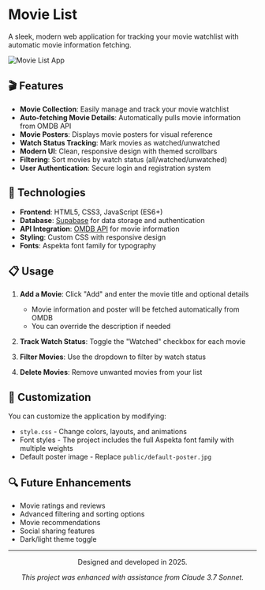 # Movie List

A sleek, modern web application for tracking your movie watchlist with automatic movie information fetching.

![Movie List App](public/default-poster.jpg)

## 🎬 Features

- **Movie Collection**: Easily manage and track your movie watchlist
- **Auto-fetching Movie Details**: Automatically pulls movie information from OMDB API
- **Movie Posters**: Displays movie posters for visual reference
- **Watch Status Tracking**: Mark movies as watched/unwatched
- **Modern UI**: Clean, responsive design with themed scrollbars
- **Filtering**: Sort movies by watch status (all/watched/unwatched)
- **User Authentication**: Secure login and registration system

## 🚀 Technologies

- **Frontend**: HTML5, CSS3, JavaScript (ES6+)
- **Database**: [Supabase](https://supabase.com) for data storage and authentication
- **API Integration**: [OMDB API](https://www.omdbapi.com) for movie information
- **Styling**: Custom CSS with responsive design
- **Fonts**: Aspekta font family for typography

## 📋 Usage

1. **Add a Movie**: Click "Add" and enter the movie title and optional details

   - Movie information and poster will be fetched automatically from OMDB
   - You can override the description if needed

2. **Track Watch Status**: Toggle the "Watched" checkbox for each movie

3. **Filter Movies**: Use the dropdown to filter by watch status

4. **Delete Movies**: Remove unwanted movies from your list

## 🎨 Customization

You can customize the application by modifying:

- `style.css` - Change colors, layouts, and animations
- Font styles - The project includes the full Aspekta font family with multiple weights
- Default poster image - Replace `public/default-poster.jpg`

## 🔍 Future Enhancements

- Movie ratings and reviews
- Advanced filtering and sorting options
- Movie recommendations
- Social sharing features
- Dark/light theme toggle

---

<p align="center">Designed and developed in 2025.</p>
<p align="center"><i>This project was enhanced with assistance from Claude 3.7 Sonnet.</i></p>
